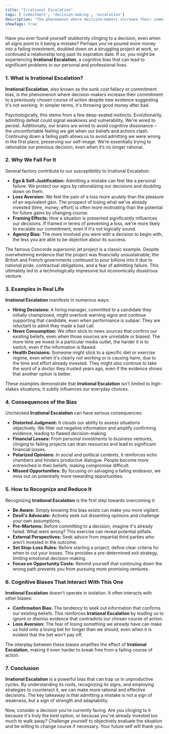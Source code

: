 ```yaml
---
title: "Irrational Escalation"
tags: ['commitment', 'decision-making', 'escalation']
description: "The phenomenon where decision-makers increase their commitment to a previously chosen course of action despite new evidence suggesting it's not working."
showTags: true
---
```



Have you ever found yourself stubbornly clinging to a decision, even when all signs point to it being a mistake? Perhaps you've poured more money into a failing investment, doubled down on a struggling project at work, or continued a relationship long past its expiration date. If so, you might be experiencing **Irrational Escalation**, a cognitive bias that can lead to significant problems in our personal and professional lives.

### 1. What is Irrational Escalation?

**Irrational Escalation**, also known as the sunk cost fallacy or commitment bias, is the phenomenon where decision-makers increase their commitment to a previously chosen course of action despite new evidence suggesting it's not working. In simpler terms, it's throwing good money after bad.

Psychologically, this stems from a few deep-seated instincts. Evolutionarily, admitting defeat could signal weakness and vulnerability. We're wired to persist. Additionally, our brains are wired to avoid cognitive dissonance – the uncomfortable feeling we get when our beliefs and actions clash. Continuing down a failing path allows us to avoid admitting we were wrong in the first place, preserving our self-image. We’re essentially trying to rationalize our previous decision, even when it’s no longer rational.

### 2. Why We Fall For It

Several factors contribute to our susceptibility to Irrational Escalation:

*   **Ego & Self-Justification:** Admitting a mistake can feel like a personal failure. We protect our egos by rationalizing our decisions and doubling down on them.
*   **Loss Aversion:** We feel the pain of a loss more acutely than the pleasure of an equivalent gain. The prospect of losing what we've already invested (time, money, effort) is often more motivating than the potential for future gains by changing course.
*   **Framing Effects:** How a situation is presented significantly influences our decisions. If framed in terms of preventing a loss, we're more likely to escalate our commitment, even if it's not logically sound.
*   **Agency Bias:** The more involved you were with a decision to begin with, the less you are able to be objective about its success.

The famous Concorde supersonic jet project is a classic example. Despite overwhelming evidence that the project was financially unsustainable, the British and French governments continued to pour billions into it due to national pride, contractual obligations, and a fear of admitting failure. This ultimately led to a technologically impressive but economically disastrous venture.

### 3. Examples in Real Life

**Irrational Escalation** manifests in numerous ways:

*   **Hiring Decisions:** A hiring manager, committed to a candidate they initially championed, might overlook warning signs and continue supporting that candidate, even when performance is subpar. They are reluctant to admit they made a bad call.
*   **News Consumption:** We often stick to news sources that confirm our existing beliefs, even when those sources are unreliable or biased. The more time we invest in a particular media outlet, the harder it is to switch, even if the information is flawed.
*   **Health Decisions:** Someone might stick to a specific diet or exercise regime, even when it's clearly not working or is causing harm, due to the time and effort already invested. They might also continue to take the word of a doctor they trusted years ago, even if the evidence shows that another option is better.

These examples demonstrate that **Irrational Escalation** isn't limited to high-stakes situations; it subtly influences our everyday choices.

### 4. Consequences of the Bias

Unchecked **Irrational Escalation** can have serious consequences:

*   **Distorted Judgment:** It clouds our ability to assess situations objectively. We filter out negative information and amplify confirming evidence, leading to flawed decision-making.
*   **Financial Losses:** From personal investments to business ventures, clinging to failing projects can drain resources and lead to significant financial losses.
*   **Polarized Opinions:** In social and political contexts, it reinforces echo chambers and hinders productive dialogue. People become more entrenched in their beliefs, making compromise difficult.
*   **Missed Opportunities:** By focusing on salvaging a failing endeavor, we miss out on potentially more rewarding opportunities.

### 5. How to Recognize and Reduce It

Recognizing **Irrational Escalation** is the first step towards overcoming it:

*   **Be Aware:** Simply knowing this bias exists can make you more vigilant.
*   **Devil's Advocate:** Actively seek out dissenting opinions and challenge your own assumptions.
*   **Pre-Mortems:** Before committing to a decision, imagine it's already failed. What went wrong? This exercise can reveal potential pitfalls.
*   **External Perspectives:** Seek advice from impartial third parties who aren't invested in the outcome.
*   **Set Stop-Loss Rules:** Before starting a project, define clear criteria for when to cut your losses. This provides a pre-determined exit strategy, limiting emotional decision-making.
*   **Focus on Opportunity Costs:** Remind yourself that continuing down the wrong path prevents you from pursuing more promising ventures.

### 6. Cognitive Biases That Interact With This One

**Irrational Escalation** doesn't operate in isolation. It often interacts with other biases:

*   **Confirmation Bias:** The tendency to seek out information that confirms our existing beliefs. This reinforces **Irrational Escalation** by leading us to ignore or dismiss evidence that contradicts our chosen course of action.
*   **Loss Aversion:** The fear of losing something we already have can make us hold onto a losing bet for longer than we should, even when it is evident that the bet won’t pay off.

The interplay between these biases amplifies the effect of **Irrational Escalation**, making it even harder to break free from a failing course of action.

### 7. Conclusion

**Irrational Escalation** is a powerful bias that can trap us in unproductive cycles. By understanding its roots, recognizing its signs, and employing strategies to counteract it, we can make more rational and effective decisions. The key takeaway is that admitting a mistake is not a sign of weakness, but a sign of strength and adaptability.

Now, consider a decision you’re currently facing. Are you clinging to it because it's truly the best option, or because you've already invested too much to walk away? Challenge yourself to objectively evaluate the situation and be willing to change course if necessary. Your future self will thank you.

